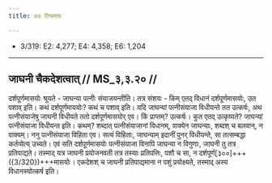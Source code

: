 ```yaml
---
title: ७७ टिप्पणयः

---
```

- 3/319: E2: 4,277; E4: 4,358; E6: 1,204

____________________________________________


## जाघनी चैकदेशत्वात् // MS_३,३.२० //

दर्शपूर्णमासयोः श्रूयते - जाघन्या पत्नीः संयाजयन्तीति। तत्र संशयः - किम् एतद् विधानं दर्शपूर्णमासयोः, उत पशाव् इति। कथं दर्शपूर्णमाययोः? कथं च पशाव् इति। यदि जाघन्यां पत्नीसंयाजा विधीयन्ते तत उत्कर्षः, अथ पत्नीसंयाजेषु जाघनी विधीयते ततो दर्शपूर्णमासयोर् एव। किं प्राप्तम्? उत्कर्षः। कुत एतद् उत्कृष्यते? जाघन्यां पत्नीसंयाजा विधीयन्त इति। कथम्? शब्दात् पत्नीसंयाजानां विधानम्, वाक्येन जाघन्याः, शब्दश् च बलवान्, न वाक्यम्।
ननु पत्नीसंयाजा विहिता एव। सत्यं विहिताः, जाघन्याम् इदानीं पुनर् विधीयन्ते, सा तत्सम्बद्धा कर्तव्येत्य् उच्यते। एवं सति दर्शपूर्णमासयोः पत्नीसंयाजा विनापि जाघन्या न विगुणाः, जाघनी तु तत्र प्रतिपाद्यते। तस्माद् यत्र जाघनी प्रयोजनवती तत्र तस्याः प्रतिपत्तिः, पशौ च सा, न दर्शपूर्ण[३००]+++({3/320})+++मासयोः। एकदेशश् च जाघनी प्रतिपाद्यमाना न पशुं प्रयोक्ष्यते, तस्माद् अस्य विधानस्योत्कर्ष इति।